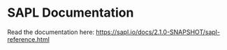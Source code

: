 # SAPL Documentation

Read the documentation here: <https://sapl.io/docs/2.1.0-SNAPSHOT/sapl-reference.html>
